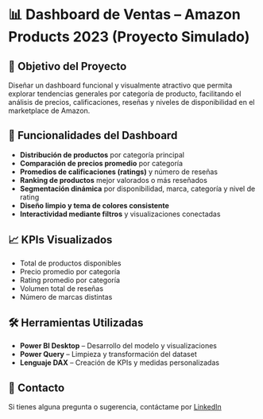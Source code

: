 # 📊 Dashboard de Ventas – Amazon Products 2023 (Proyecto Simulado)
<!--
![Vista previa del dashboard]()

**Visualización interactiva desarrollada en Power BI para analizar datos simulados de ventas de productos en Amazon durante el año 2023.**

## 🌐 Ver en línea

🔗 [Accede al dashboard interactivo en Power BI]()
-->
## 🎯 Objetivo del Proyecto

Diseñar un dashboard funcional y visualmente atractivo que permita explorar tendencias generales por categoría de producto, facilitando el análisis de precios, calificaciones, reseñas y niveles de disponibilidad en el marketplace de Amazon.

## 🧩 Funcionalidades del Dashboard

- **Distribución de productos** por categoría principal
- **Comparación de precios promedio** por categoría
- **Promedios de calificaciones (ratings)** y número de reseñas
- **Ranking de productos** mejor valorados o más reseñados
- **Segmentación dinámica** por disponibilidad, marca, categoría y nivel de rating
- **Diseño limpio y tema de colores consistente**
- **Interactividad mediante filtros** y visualizaciones conectadas

## 📈 KPIs Visualizados

- Total de productos disponibles
- Precio promedio por categoría
- Rating promedio por categoría
- Volumen total de reseñas
- Número de marcas distintas
<!--
## 🗂️ Modelo de Datos

El análisis se realiza a partir de un único dataset (`Amazon-Products.csv`), que incluye variables como:

- `product_category`: categoría principal
- `brand`: marca del producto
- `price`, `rating`, `review_count`
- `availability`: disponibilidad
-->
## 🛠️ Herramientas Utilizadas

- **Power BI Desktop** – Desarrollo del modelo y visualizaciones
- **Power Query** – Limpieza y transformación del dataset
- **Lenguaje DAX** – Creación de KPIs y medidas personalizadas

## 📩 Contacto

Si tienes alguna pregunta o sugerencia, contáctame por [LinkedIn](https://linkedin.com/in/roberto-eustaquio/)
